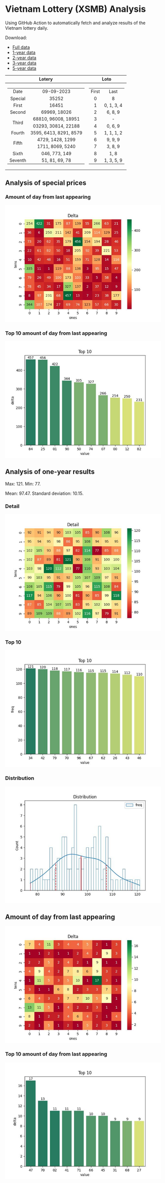 # Vietnam Lottery (XSMB) Analysis

Using GitHub Action to automatically fetch and analyze results of the Vietnam lottery daily.

Download:

* [Full data](https://raw.githubusercontent.com/khiemdoan/vietnam-lottery-xsmb-analysis/main/results/xsmb.csv)
* [1-year data](https://raw.githubusercontent.com/khiemdoan/vietnam-lottery-xsmb-analysis/main/results/xsmb_1_year.csv)
* [2-year data](https://raw.githubusercontent.com/khiemdoan/vietnam-lottery-xsmb-analysis/main/results/xsmb_2_year.csv)
* [3-year data](https://raw.githubusercontent.com/khiemdoan/vietnam-lottery-xsmb-analysis/main/results/xsmb_3_year.csv)
* [5-year data](https://raw.githubusercontent.com/khiemdoan/vietnam-lottery-xsmb-analysis/main/results/xsmb_5_year.csv)

| Lotery      | Loto |
| :-----------: | :-----------: |
| <table><tr><td>Date</td><td>09-09-2023</td></tr><tr><td>Special</td><td>35252</td></tr><tr><td>First</td><td>16451</td></tr><tr><td>Second</td><td>69969, 18026</td></tr><tr><td rowspan="2">Third</td><td>68810, 96008, 18951</td></tr><tr><td>03293, 30814, 22188</td></tr><tr><td>Fourth</td><td>3595, 6413, 8291, 8579</td></tr><tr><td rowspan="2">Fifth</td><td>4729, 1428, 1299</td></tr><tr><td>1711, 8069, 5240</td></tr><tr><td>Sixth</td><td>046, 773, 149</td></tr><tr><td>Seventh</td><td>51, 81, 69, 78</td></tr></table> | <table><tr><td>First</td><td>Last</td></tr><tr><td>0</td><td>8</td></tr><tr><td>1</td><td>0, 1, 3, 4</td></tr><tr><td>2</td><td>6, 8, 9</td></tr><tr><td>3</td><td>-</td></tr><tr><td>4</td><td>0, 6, 9</td></tr><tr><td>5</td><td>1, 1, 1, 2</td></tr><tr><td>6</td><td>9, 9, 9</td></tr><tr><td>7</td><td>3, 8, 9</td></tr><tr><td>8</td><td>1, 8</td></tr><tr><td>9</td><td>1, 3, 5, 9</td></tr></table> |


<h2>Analysis of special prices</h2>

<h3>Amount of day from last appearing</h3>

![Delta](images/special_delta.jpg)

<h3>Top 10 amount of day from last appearing</h3>

![Delta top 10](images/special_delta_top_10.jpg)

<h2>Analysis of one-year results</h2>

Max: 121. Min: 77.

Mean: 97.47. Standard deviation: 10.15.

<h3>Detail</h3>

![Detail](images/heatmap.jpg)

<h3>Top 10</h3>

![Top 10](images/top-10.jpg)

<h3>Distribution</h3>

![Distribution](images/distribution.jpg)

<h2>Amount of day from last appearing</h2>

![Delta](images/delta.jpg)

<h3>Top 10 amount of day from last appearing</h3>

![Delta top 10](images/delta_top_10.jpg)